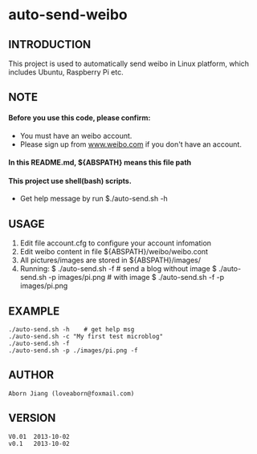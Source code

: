 auto-send-weibo
===============

## INTRODUCTION

This project is used to automatically send weibo in Linux 
platform, which includes Ubuntu, Raspberry Pi etc.

## NOTE
#### Before you use this code, please confirm:
* You must have an weibo account. 
* Please sign up from www.weibo.com if you don't have an account.

#### In this README.md, ${ABSPATH} means this file path

#### This project use shell(bash) scripts.
* Get help message by run $./auto-send.sh -h

## USAGE
1. Edit file account.cfg to configure your account infomation
2. Edit weibo content in file ${ABSPATH}/weibo/weibo.cont
3. All pictures/images are stored in ${ABSPATH}/images/
4. Running: 
   $ ./auto-send.sh -f                # send a blog without image
   $ ./auto-send.sh -p images/pi.png  # with image
   $ ./auto-send.sh -f -p images/pi.png 

## EXAMPLE
	./auto-send.sh -h    # get help msg
    ./auto-send.sh -c "My first test microblog"
    ./auto-send.sh -f 
    ./auto-send.sh -p ./images/pi.png -f


## AUTHOR
    Aborn Jiang (loveaborn@foxmail.com)

## VERSION
    V0.01  2013-10-02
    v0.1   2013-10-02
